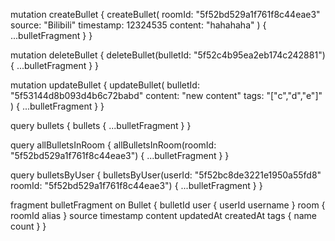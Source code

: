 mutation createBullet {
  createBullet(
    roomId: "5f52bd529a1f761f8c44eae3" 
    source: "Bilibili" 
    timestamp: 12324535 
    content: "hahahaha"
  ) {
    ...bulletFragment
  }
}

mutation deleteBullet {
  deleteBullet(bulletId: "5f52c4b95ea2eb174c242881") {
    ...bulletFragment
  }
}

mutation updateBullet {
  updateBullet(
    bulletId: "5f53144d8b093d4b6c72babd"
    content: "new content"
    tags: "[\"c\",\"d\",\"e\"]"
  ) {
    ...bulletFragment
  }
}


query bullets {
  bullets {
    ...bulletFragment
  }
}


query allBulletsInRoom {
  allBulletsInRoom(roomId: "5f52bd529a1f761f8c44eae3") {
      ...bulletFragment
  }
}

query bulletsByUser {
  bulletsByUser(userId: "5f52bc8de3221e1950a55fd8" roomId: "5f52bd529a1f761f8c44eae3") {
    ...bulletFragment
  }
}


fragment bulletFragment on Bullet {
  bulletId
  user {
    userId
    username
  }
  room {
    roomId
    alias
  }
  source
  timestamp
  content
  updatedAt
	createdAt
  tags {
    name
    count
  }
}